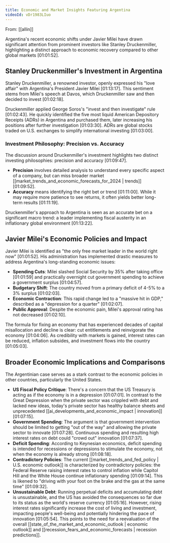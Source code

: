 ```yaml
---
title: Economic and Market Insights Featuring Argentina
videoId: vDr1983LIuo
---
```


From: [[allin]] <br/> 

Argentina's recent economic shifts under Javier Milei have drawn significant attention from prominent investors like Stanley Druckenmiller, highlighting a distinct approach to economic recovery compared to other global markets <a class="yt-timestamp" data-t="01:01:52">[01:01:52]</a>.

## Stanley Druckenmiller's Investment in Argentina

Stanley Druckenmiller, a renowned investor, openly expressed his "love affair" with Argentina's President Javier Milei <a class="yt-timestamp" data-t="01:13:17">[01:13:17]</a>. This sentiment stems from Milei's speech at Davos, which Druckenmiller saw and then decided to invest <a class="yt-timestamp" data-t="01:02:18">[01:02:18]</a>.

Druckenmiller applied George Soros's "invest and then investigate" rule <a class="yt-timestamp" data-t="01:02:43">[01:02:43]</a>. He quickly identified the five most liquid American Depository Receipts (ADRs) in Argentina and purchased them, later increasing his positions after further investigation <a class="yt-timestamp" data-t="01:03:30">[01:03:30]</a>. ADRs are global stocks traded on U.S. exchanges to simplify international investing <a class="yt-timestamp" data-t="01:03:00">[01:03:00]</a>.

### Investment Philosophy: Precision vs. Accuracy

The discussion around Druckenmiller's investment highlights two distinct investing philosophies: precision and accuracy <a class="yt-timestamp" data-t="01:09:47">[01:09:47]</a>.
*   **Precision** involves detailed analysis to understand every specific aspect of a company, but can miss broader market [[market_trends_and_economic_forecasts_for_2024 | trends]] <a class="yt-timestamp" data-t="01:09:52">[01:09:52]</a>.
*   **Accuracy** means identifying the right bet or trend <a class="yt-timestamp" data-t="01:11:00">[01:11:00]</a>. While it may require more patience to see returns, it often yields better long-term results <a class="yt-timestamp" data-t="01:11:19">[01:11:19]</a>.

Druckenmiller's approach to Argentina is seen as an accurate bet on a significant macro trend: a leader implementing fiscal austerity in an inflationary global environment <a class="yt-timestamp" data-t="01:13:22">[01:13:22]</a>.

## Javier Milei's Economic Policies and Impact

Javier Milei is identified as "the only free market leader in the world right now" <a class="yt-timestamp" data-t="01:01:52">[01:01:52]</a>. His administration has implemented drastic measures to address Argentina's long-standing economic issues:
*   **Spending Cuts**: Milei slashed Social Security by 35% after taking office <a class="yt-timestamp" data-t="01:01:59">[01:01:59]</a> and practically overnight cut government spending to achieve a government surplus <a class="yt-timestamp" data-t="01:04:57">[01:04:57]</a>.
*   **Budgetary Shift**: The country moved from a primary deficit of 4-5% to a 3% surplus <a class="yt-timestamp" data-t="01:02:03">[01:02:03]</a>.
*   **Economic Contraction**: This rapid change led to a "massive hit in GDP," described as a "depression for a quarter" <a class="yt-timestamp" data-t="01:02:07">[01:02:07]</a>.
*   **Public Approval**: Despite the economic pain, Milei's approval rating has not decreased <a class="yt-timestamp" data-t="01:02:10">[01:02:10]</a>.

The formula for fixing an economy that has experienced decades of capital misallocation and decline is clear: cut entitlements and reinvigorate the economy <a class="yt-timestamp" data-t="01:04:06">[01:04:06]</a>. As credibility with markets is gained, interest rates can be reduced, inflation subsides, and investment flows into the country <a class="yt-timestamp" data-t="01:05:03">[01:05:03]</a>.

## Broader Economic Implications and Comparisons

The Argentinian case serves as a stark contrast to the economic policies in other countries, particularly the United States.
*   **US Fiscal Policy Critique**: There's a concern that the US Treasury is acting as if the economy is in a depression <a class="yt-timestamp" data-t="01:07:01">[01:07:01]</a>. In contrast to the Great Depression when the private sector was crippled with debt and lacked new ideas, today's private sector has healthy balance sheets and unprecedented [[ai_developments_and_economic_impact | innovation]] <a class="yt-timestamp" data-t="01:07:15">[01:07:15]</a>.
*   **Government Spending**: The argument is that government intervention should be limited to getting "out of the way" and allowing the private sector to innovate <a class="yt-timestamp" data-t="01:07:28">[01:07:28]</a>. Continuous spending and resulting high interest rates on debt could "crowd out" innovation <a class="yt-timestamp" data-t="01:07:37">[01:07:37]</a>.
*   **Deficit Spending**: According to Keynesian economics, deficit spending is intended for recessions or depressions to stimulate the economy, not when the economy is already strong <a class="yt-timestamp" data-t="01:08:18">[01:08:18]</a>.
*   **Contradictory Policies**: The current [[market_trends_and_fed_policy | U.S. economic outlook]] is characterized by contradictory policies: the Federal Reserve raising interest rates to control inflation while Capitol Hill and the White House continue inflationary spending <a class="yt-timestamp" data-t="01:09:14">[01:09:14]</a>. This is likened to "driving with your foot on the brake and the gas at the same time" <a class="yt-timestamp" data-t="01:09:32">[01:09:32]</a>.
*   **Unsustainable Debt**: Running perpetual deficits and accumulating debt is unsustainable, and the US has avoided the consequences so far due to its status as the world's reserve currency <a class="yt-timestamp" data-t="01:05:16">[01:05:16]</a>. However, rising interest rates significantly increase the cost of living and investment, impacting people's well-being and potentially hindering the pace of innovation <a class="yt-timestamp" data-t="01:05:54">[01:05:54]</a>. This points to the need for a reevaluation of the overall [[state_of_the_market_and_economic_outlook | economic outlook]] and [[recession_fears_and_economic_forecasts | recession predictions]].